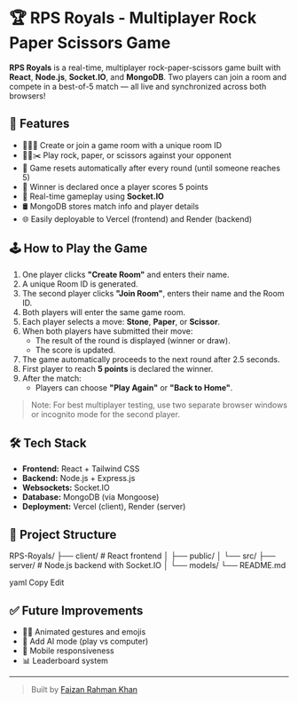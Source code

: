 # 🏆 RPS Royals - Multiplayer Rock Paper Scissors Game

**RPS Royals** is a real-time, multiplayer rock-paper-scissors game built with **React**, **Node.js**, **Socket.IO**, and **MongoDB**. Two players can join a room and compete in a best-of-5 match — all live and synchronized across both browsers!

## 🚀 Features

- 🧑‍🤝‍🧑 Create or join a game room with a unique room ID
- 🗿📄✂️ Play rock, paper, or scissors against your opponent
- 🔁 Game resets automatically after every round (until someone reaches 5)
- 🏁 Winner is declared once a player scores 5 points
- 🔴 Real-time gameplay using **Socket.IO**
- 🛢 MongoDB stores match info and player details
- 🌐 Easily deployable to Vercel (frontend) and Render (backend)

## 🕹️ How to Play the Game

1. One player clicks **"Create Room"** and enters their name.
2. A unique Room ID is generated.
3. The second player clicks **"Join Room"**, enters their name and the Room ID.
4. Both players will enter the same game room.
5. Each player selects a move: **Stone**, **Paper**, or **Scissor**.
6. When both players have submitted their move:
   - The result of the round is displayed (winner or draw).
   - The score is updated.
7. The game automatically proceeds to the next round after 2.5 seconds.
8. First player to reach **5 points** is declared the winner.
9. After the match:
   - Players can choose **"Play Again"** or **"Back to Home"**.

> Note: For best multiplayer testing, use two separate browser windows or incognito mode for the second player.

## 🛠️ Tech Stack

- **Frontend:** React + Tailwind CSS
- **Backend:** Node.js + Express.js
- **Websockets:** Socket.IO
- **Database:** MongoDB (via Mongoose)
- **Deployment:** Vercel (client), Render (server)

## 📂 Project Structure

RPS-Royals/
├── client/ # React frontend
│ ├── public/
│ └── src/
├── server/ # Node.js backend with Socket.IO
│ └── models/
└── README.md

yaml
Copy
Edit

## ✅ Future Improvements

- 🧑‍🎨 Animated gestures and emojis
- 🧠 Add AI mode (play vs computer)
- 📱 Mobile responsiveness
- 📊 Leaderboard system


---

> Built by [Faizan Rahman Khan](https://github.com/faizan-oss)

